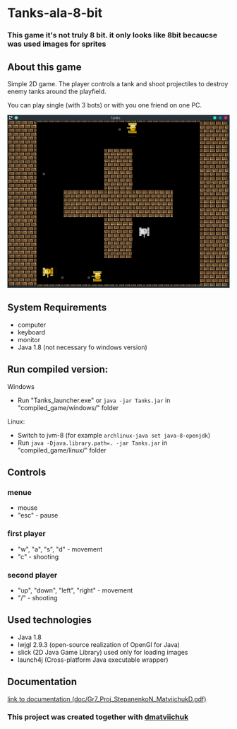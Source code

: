 # Tanks-ala-8-bit

### This game it's not truly 8 bit. it only looks like 8bit becaucse was used images for sprites

## About this game

Simple 2D game. The player controls a tank and shoot projectiles to destroy enemy tanks around the playfield.

You can play single (with 3 bots) or with you one friend on one PC.

![img/ex.png](img/ex.png)

## System Requirements

- computer
- keyboard
- monitor
- Java 1.8 (not necessary fo windows version)

## Run compiled version:

Windows

- Run "Tanks_launcher.exe" or `java -jar Tanks.jar` in "compiled_game/windows/" folder

Linux:

- Switch to jvm-8 (for example `archlinux-java set java-8-openjdk`)
- Run `java -Djava.library.path=. -jar Tanks.jar` in "compiled_game/linux/" folder

## Controls

### menue

- mouse
- "esc" - pause

### first player

- "w", "a", "s", "d" - movement
- "c" - shooting

### second player

- "up", "down", "left", "right" - movement
- "/" - shooting

## Used technologies

- Java 1.8
- lwjgl 2.9.3 (open-source realization of OpenGl for Java)
- slick (2D Java Game Library) used only for loading images
- launch4j (Cross-platform Java executable wrapper)

## Documentation

[link to documentation (doc/Gr7_Proj_StepanenkoN_MatviichukD.pdf)](https://github.com/Despenrado/Tanks_java/blob/main/doc/Gr7_Proj_StepanenkoN_MatviichukD.pdf)

### This project was created together with [dmatviichuk](https://github.com/dmatviichuk)

